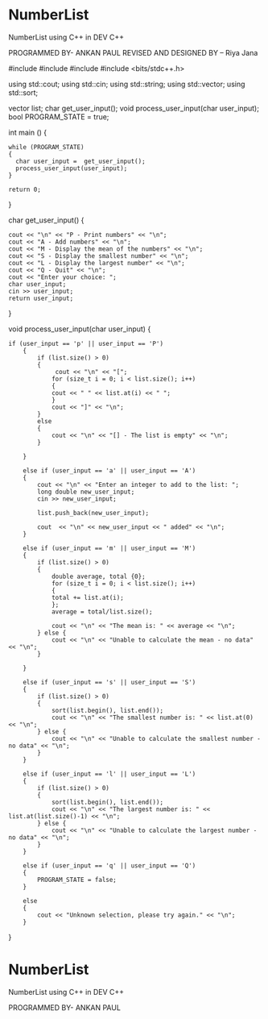 # NumberList
NumberList using C++ in DEV C++

PROGRAMMED BY- ANKAN PAUL 
REVISED AND DESIGNED BY – Riya Jana






#include <iostream>
#include <string>
#include <vector>
#include <bits/stdc++.h>

using std::cout;
using std::cin;
using std::string;
using std::vector;
using std::sort;

vector <int> list;
char get_user_input();
void process_user_input(char user_input);
bool PROGRAM_STATE = true;

int main () {
    
    while (PROGRAM_STATE)
    {
      char user_input =  get_user_input();
      process_user_input(user_input);
    }
    
    return 0;
}

char get_user_input() {

    cout << "\n" << "P - Print numbers" << "\n";
    cout << "A - Add numbers" << "\n";
    cout << "M - Display the mean of the numbers" << "\n";
    cout << "S - Display the smallest number" << "\n";
    cout << "L - Display the largest number" << "\n";
    cout << "Q - Quit" << "\n";
    cout << "Enter your choice: ";
    char user_input;
    cin >> user_input;
    return user_input;
}

void process_user_input(char user_input) {


    if (user_input == 'p' || user_input == 'P')
        { 
            if (list.size() > 0)
            {
                 cout << "\n" << "[";
                for (size_t i = 0; i < list.size(); i++)
                {
                cout << " " << list.at(i) << " ";
                }
                cout << "]" << "\n"; 
            }
            else
            {
                cout << "\n" << "[] - The list is empty" << "\n";
            }
            
        }

        else if (user_input == 'a' || user_input == 'A')
        {
            cout << "\n" << "Enter an integer to add to the list: ";
            long double new_user_input;
            cin >> new_user_input;

            list.push_back(new_user_input);

            cout  << "\n" << new_user_input << " added" << "\n";
        }

        else if (user_input == 'm' || user_input == 'M')
        {
            if (list.size() > 0)
            {
                double average, total {0};
                for (size_t i = 0; i < list.size(); i++)
                {
                total += list.at(i);
                };
                average = total/list.size();

                cout << "\n" << "The mean is: " << average << "\n";
            } else {
                cout << "\n" << "Unable to calculate the mean - no data" << "\n";
            }
            
        } 

        else if (user_input == 's' || user_input == 'S') 
        { 
            if (list.size() > 0)
            {
                sort(list.begin(), list.end());
                cout << "\n" << "The smallest number is: " << list.at(0) << "\n";
            } else {
                cout << "\n" << "Unable to calculate the smallest number - no data" << "\n";
            }
        }

        else if (user_input == 'l' || user_input == 'L') 
        { 
            if (list.size() > 0)
            {
                sort(list.begin(), list.end());
                cout << "\n" << "The largest number is: " << list.at(list.size()-1) << "\n";
            } else {
                cout << "\n" << "Unable to calculate the largest number - no data" << "\n";
            }
        }

        else if (user_input == 'q' || user_input == 'Q') 
        {
            PROGRAM_STATE = false;
        }
        
        else
        {
            cout << "Unknown selection, please try again." << "\n";
        }

}
  
  
  
  
  
  
  
  # NumberList
NumberList using C++ in DEV C++

PROGRAMMED BY- ANKAN PAUL
